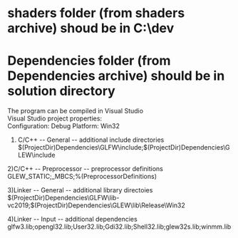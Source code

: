 

# shaders folder (from shaders archive) shoud be in C:\\dev
# Dependencies folder (from Dependencies archive) should be in solution directory
 The program can be compiled in Visual Studio  
 Visual Studio project properties:  
 Configuration: Debug
 Platform: Win32
 1) C/C++ -- General -- additional include directories
 $(ProjectDir)Dependencies\GLFW\include;$(ProjectDir)Dependencies\GLEW\include  
   
 2)C/C++ -- Preprocessor -- preprocessor definitions
 GLEW_STATIC;_MBCS;%(PreprocessorDefinitions)
   
 3)Linker -- General -- additional library directoies
 $(ProjectDir)Dependencies\GLFW\lib-vc2019;$(ProjectDir)Dependencies\GLEW\lib\Release\Win32  
   
 4)Linker -- Input -- additional dependencies 
 glfw3.lib;opengl32.lib;User32.lib;Gdi32.lib;Shell32.lib;glew32s.lib;winmm.lib

  
